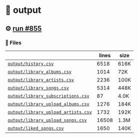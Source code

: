 # 📝  output 

## ⚙️ [run #855](https://github.com/jwenerd/ytm-dl/actions/runs/8527690758)

### 📁 Files

|                                                                         |lines|size|
|-------------------------------------------------------------------------|-----|----|
|[`output/history.csv` ](output/history.csv)                              |6518 |616K|
|[`output/library_albums.csv` ](output/library_albums.csv)                |1014 |72K |
|[`output/library_artists.csv` ](output/library_artists.csv)              |2236 |100K|
|[`output/library_songs.csv` ](output/library_songs.csv)                  |5314 |448K|
|[`output/library_subscriptions.csv` ](output/library_subscriptions.csv)  |87   |4.0K|
|[`output/library_upload_albums.csv` ](output/library_upload_albums.csv)  |1276 |184K|
|[`output/library_upload_artists.csv` ](output/library_upload_artists.csv)|1732 |192K|
|[`output/library_upload_songs.csv` ](output/library_upload_songs.csv)    |16508|1.3M|
|[`output/liked_songs.csv` ](output/liked_songs.csv)                      |1650 |140K|